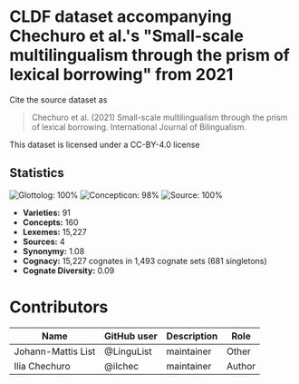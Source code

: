 # CLDF dataset accompanying Chechuro et al.'s "Small-scale multilingualism through the prism of lexical borrowing" from 2021

Cite the source dataset as

> Chechuro et al. (2021) Small-scale multilingualism through the prism of lexical borrowing. International Journal of Bilingualism.

This dataset is licensed under a CC-BY-4.0 license

## Statistics


![Glottolog: 100%](https://img.shields.io/badge/Glottolog-100%25-brightgreen.svg "Glottolog: 100%")
![Concepticon: 98%](https://img.shields.io/badge/Concepticon-98%25-green.svg "Concepticon: 98%")
![Source: 100%](https://img.shields.io/badge/Source-100%25-brightgreen.svg "Source: 100%")

- **Varieties:** 91
- **Concepts:** 160
- **Lexemes:** 15,227
- **Sources:** 4
- **Synonymy:** 1.08
- **Cognacy:** 15,227 cognates in 1,493 cognate sets (681 singletons)
- **Cognate Diversity:** 0.09

# Contributors

Name | GitHub user | Description | Role
--- | --- | --- | ---
Johann-Mattis List | @LinguList | maintainer |Other 
Ilia Chechuro | @ilchec | maintainer | Author


